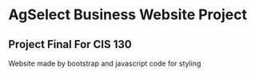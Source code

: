 # AgSelect Business Website Project
## Project Final For CIS 130

Website made by bootstrap and javascript code for styling
